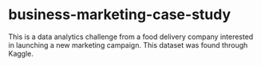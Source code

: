# business-marketing-case-study
This is a data analytics challenge from a food delivery company interested in launching a new marketing campaign. This dataset was found through Kaggle.
